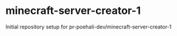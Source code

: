 # minecraft-server-creator-1

Initial repository setup for pr-poehali-dev/minecraft-server-creator-1